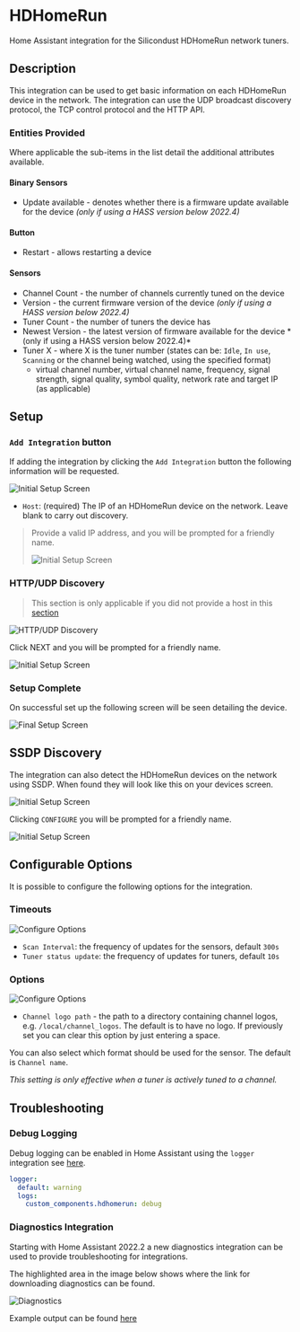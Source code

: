 
# HDHomeRun

Home Assistant integration for the Silicondust HDHomeRun network tuners.

## Description

This integration can be used to get basic information on each HDHomeRun 
device in the network. The integration can use the UDP broadcast discovery 
protocol, the TCP control protocol and the HTTP API.

### Entities Provided
Where applicable the sub-items in the list detail the additional attributes 
available.

#### Binary Sensors

- Update available - denotes whether there is a firmware update available 
  for the device *(only if using a HASS version below 2022.4)*

#### Button

- Restart - allows restarting a device

#### Sensors

- Channel Count - the number of channels currently tuned on the device
- Version - the current firmware version of the device *(only if using a 
  HASS version below 2022.4)* 
- Tuner Count - the number of tuners the device has
- Newest Version - the latest version of firmware available for the device *
  (only if using a HASS version below 2022.4)*
- Tuner X - where X is the tuner number (states can be: `Idle`, `In use`, 
  `Scanning` or the channel being watched, using the specified format)
  - virtual channel number, virtual channel name, frequency, signal strength,
    signal quality, symbol quality, network rate and target IP (as applicable) 

## Setup

### <a id="ManualAdd"></a>`Add Integration` button

If adding the integration by clicking the `Add Integration` button the 
following information will be requested. 

![Initial Setup Screen](images/step_user.png)

- `Host`: (required) The IP of an HDHomeRun device on the network. Leave 
  blank to carry out discovery.

>Provide a valid IP address, and you will be prompted for a friendly name.
> 
>![Initial Setup Screen](images/friendly_name.png)

### HTTP/UDP Discovery

> This section is only applicable if you did not provide a host in this 
> [section](#ManualAdd)

![HTTP/UDP Discovery](images/http_udp_discovery.png)

Click NEXT and you will be prompted for a friendly name.

![Initial Setup Screen](images/friendly_name.png)

### Setup Complete
On successful set up the following screen will be seen detailing the device.

![Final Setup Screen](images/setup_finish.png)

## SSDP Discovery

The integration can also detect the HDHomeRun devices on the network using 
SSDP. When found they will look like this on your devices screen.

![Initial Setup Screen](images/ssdp_discovery.png)

Clicking `CONFIGURE` you will be prompted for a friendly name.

![Initial Setup Screen](images/friendly_name.png)

## Configurable Options

It is possible to configure the following options for the integration.

### Timeouts

![Configure Options](images/config_timeouts.png)

- `Scan Interval`: the frequency of updates for the sensors, default `300s`
- `Tuner status update`: the frequency of updates for tuners, default `10s`

### Options

![Configure Options](images/config_options.png)

- `Channel logo path` - the path to a directory containing channel logos, 
  e.g. `/local/channel_logos`. The default is to have no logo. If previously 
  set you can clear this option by just entering a space.

You can also select which format should be used for the sensor. The 
default is `Channel name`.

*This setting is only effective when a tuner is actively tuned to a channel.*

## Troubleshooting

### Debug Logging

Debug logging can be enabled in Home Assistant using the `logger` 
integration see [here](https://www.home-assistant.io/integrations/logger/).

```yaml
logger:
  default: warning
  logs:
    custom_components.hdhomerun: debug
```

### Diagnostics Integration

Starting with Home Assistant 2022.2 a new diagnostics integration can be 
used to provide troubleshooting for integrations.

The highlighted area in the image below shows where the link for downloading 
diagnostics can be found.

![Diagnostics](images/diagnostics.png)

Example output can be found [here](examples/diagnostics_output.json)
